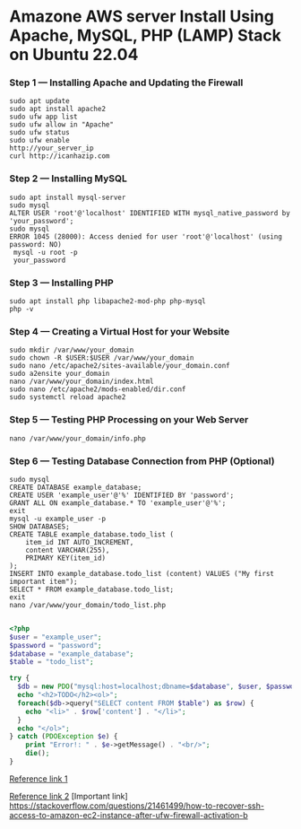 #  Amazone AWS server Install Using Apache, MySQL, PHP (LAMP) Stack on Ubuntu 22.04 
### Step 1 — Installing Apache and Updating the Firewall
```
sudo apt update
sudo apt install apache2
sudo ufw app list
sudo ufw allow in "Apache"
sudo ufw status
sudo ufw enable
http://your_server_ip
curl http://icanhazip.com
```
### Step 2 — Installing MySQL
```
sudo apt install mysql-server
sudo mysql
ALTER USER 'root'@'localhost' IDENTIFIED WITH mysql_native_password by 'your_password';
sudo mysql
ERROR 1045 (28000): Access denied for user 'root'@'localhost' (using password: NO)
 mysql -u root -p
 your_password
```
### Step 3 — Installing PHP
```
sudo apt install php libapache2-mod-php php-mysql
php -v
```
### Step 4 — Creating a Virtual Host for your Website
```
sudo mkdir /var/www/your_domain
sudo chown -R $USER:$USER /var/www/your_domain
sudo nano /etc/apache2/sites-available/your_domain.conf
sudo a2ensite your_domain
nano /var/www/your_domain/index.html
sudo nano /etc/apache2/mods-enabled/dir.conf
sudo systemctl reload apache2
```
### Step 5 — Testing PHP Processing on your Web Server
```
nano /var/www/your_domain/info.php
```
### Step 6 — Testing Database Connection from PHP (Optional)
```
sudo mysql
CREATE DATABASE example_database;
CREATE USER 'example_user'@'%' IDENTIFIED BY 'password';
GRANT ALL ON example_database.* TO 'example_user'@'%';
exit
mysql -u example_user -p
SHOW DATABASES;
CREATE TABLE example_database.todo_list (
	item_id INT AUTO_INCREMENT,
	content VARCHAR(255),
	PRIMARY KEY(item_id)
);
INSERT INTO example_database.todo_list (content) VALUES ("My first important item");
SELECT * FROM example_database.todo_list;
exit
nano /var/www/your_domain/todo_list.php

```
```php

<?php
$user = "example_user";
$password = "password";
$database = "example_database";
$table = "todo_list";

try {
  $db = new PDO("mysql:host=localhost;dbname=$database", $user, $password);
  echo "<h2>TODO</h2><ol>"; 
  foreach($db->query("SELECT content FROM $table") as $row) {
    echo "<li>" . $row['content'] . "</li>";
  }
  echo "</ol>";
} catch (PDOException $e) {
    print "Error!: " . $e->getMessage() . "<br/>";
    die();
}
```

[Reference link 1](https://www.digitalocean.com/community/tutorials/how-to-install-the-apache-web-server-on-ubuntu-22-04)

[Reference link 2](https://www.digitalocean.com/community/tutorials/how-to-install-linux-apache-mysql-php-lamp-stack-on-ubuntu-22-04)
[Important link] https://stackoverflow.com/questions/21461499/how-to-recover-ssh-access-to-amazon-ec2-instance-after-ufw-firewall-activation-b
